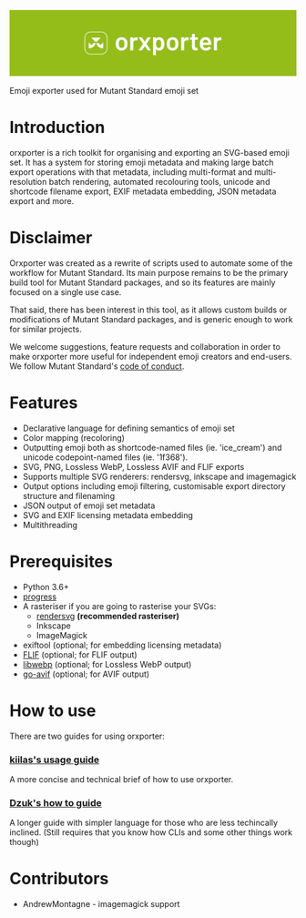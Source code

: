 ![Orxporter logo with 'orxporter' next to it, in white against a lime green background.](orxporter_logo.png)

Emoji exporter used for Mutant Standard emoji set

# Introduction

orxporter is a rich toolkit for organising and exporting an SVG-based emoji set. It has a system for storing emoji metadata and making large batch export operations with that metadata, including multi-format and multi-resolution batch rendering, automated recolouring tools, unicode and shortcode filename export, EXIF metadata embedding, JSON metadata export and more.


# Disclaimer

Orxporter was created as a rewrite of scripts used to automate some of the
workflow for Mutant Standard. Its main purpose remains to be the primary build
tool for Mutant Standard packages, and so its features are mainly focused on a
single use case.

That said, there has been interest in this tool, as it allows custom builds
or modifications of Mutant Standard packages, and is generic enough to work
for similar projects.

We welcome suggestions, feature requests and collaboration in order to make
orxporter more useful for independent emoji creators and end-users. We follow
Mutant Standard's [code of conduct](docs/code_of_conduct.md).


# Features


- Declarative language for defining semantics of emoji set
- Color mapping (recoloring)
- Outputting emoji both as shortcode-named files (ie. 'ice_cream') and unicode codepoint-named files (ie. '1f368').
- SVG, PNG, Lossless WebP, Lossless AVIF and FLIF exports
- Supports multiple SVG renderers: rendersvg, inkscape and imagemagick
- Output options including emoji filtering, customisable export directory
  structure and filenaming
- JSON output of emoji set metadata
- SVG and EXIF licensing metadata embedding
- Multithreading

# Prerequisites


- Python 3.6+
- [progress](https://github.com/verigak/progress)
- A rasteriser if you are going to rasterise your SVGs:
    - [rendersvg](https://github.com/RazrFalcon/resvg/tree/master/tools/rendersvg) **(recommended rasteriser)**
    - Inkscape
    - ImageMagick
- exiftool (optional; for embedding licensing metadata)
- [FLIF](https://github.com/FLIF-hub/FLIF) (optional; for FLIF output)
- [libwebp](https://developers.google.com/speed/webp/docs/precompiled) (optional; for Lossless WebP output)
- [go-avif](https://github.com/Kagami/go-avif) (optional; for AVIF output)


# How to use

There are two guides for using orxporter:

### [kiilas's usage guide](docs/kiilas/usage.md)

A more concise and technical brief of how to use orxporter.

### [Dzuk's how to guide](docs/dzuk/howto.md)

A longer guide with simpler language for those who are less techincally inclined. (Still requires that you know how CLIs and some other things work though)

# Contributors


* AndrewMontagne - imagemagick support

